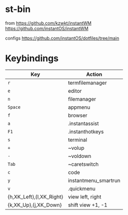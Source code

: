 # st-bin

from 
https://github.com/kzwkt/instantWM
https://github.com/instantOS/instantWM

configs
https://github.com/instantOS/dotfiles/tree/main

# Keybindings
| Key       | Action          |
|-----------|-----------------|
| `r`       | termfilemanager |
| `e`       | editor          |
| `n`       | filemanager     |
| `Space`   | appmenu         |
| `f`       | browser         |
| `a`       | .instantassist  |
| `F1`      | .instanthotkeys |
| `s`       | terminal        |
| `+`       | ~volup          |
| `-`       | ~voldown        |
| `Tab`     | ~caretswitch    |
| `c`       | code            |
| `y`       |instantmenu_smartrun|
| `v`       | .quickmenu      |
| {h,XK_Left},{l,XK_Right}      | view left, right      |
| {k,XK_Up},{j,XK_Down}      | shift view +1, -1      |



